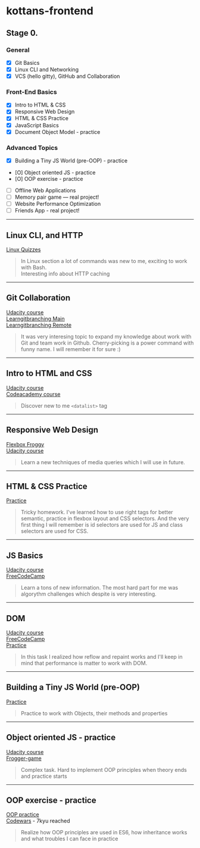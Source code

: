 # kottans-frontend
## Stage 0.

### General
- [X] Git Basics
- [X] Linux CLI and Networking
- [X] VCS (hello gitty), GitHub and Collaboration

### Front-End Basics
- [X] Intro to HTML & CSS
- [X] Responsive Web Design
- [X] HTML & CSS Practice
- [X] JavaScript Basics
- [X] Document Object Model - practice

### Advanced Topics
- [X] Building a Tiny JS World (pre-OOP) - practice
- [O] Object oriented JS - practice
- [O] OOP exercise - practice
- [ ] Offline Web Applications
- [ ] Memory pair game — real project!
- [ ] Website Performance Optimization
- [ ] Friends App - real project!

---

## Linux CLI, and HTTP 
[Linux Quizzes](task_linux_cli/Linux_quiz.png)
> In Linux section a lot of commands was new to me, exciting to work with Bash. \
> Interesting info about HTTP caching
---

## Git Collaboration
[Udacity course](task_git_collaboration/GitHub_Collaboration.jpg) \
[Learngitbranching Main](task_git_collaboration/learngitbranching_main.jpg) \
[Learngitbranching Remote](task_git_collaboration/learngitbranching_remote.jpg) 
> It was very interesing topic to expand my knowledge about work with Git and team work in Github. Cherry-picking is a power command with funny name. I will remember it for sure :)
---

## Intro to HTML and CSS
[Udacity course](task_html_css_intro/Intro_html_css_Udacity.png) \
[Codeacademy course](task_html_css_intro/HTML_Codeacademy.jpg) 
> Discover new to me `<datalist>` tag
---

## Responsive Web Design
[Flexbox Froggy](task_responsive_web_design/Flexbox_froggy.jpg) \
[Udacity course](task_responsive_web_design/Udacity_course.jpg) 
> Learn a new techniques of media queries which I will use in future.
---

## HTML & CSS Practice
[Practice](https://github.com/kasionio/html-css-popup) 
> Tricky homework. I've learned how to use right tags for better semantic, practice in flexbox layout and CSS selectors.
And the very first thing I will remember is id selectors are used for JS and class selectors are used for CSS.

---
## JS Basics
[Udacity course](task_js_basics/Udacity_course.jpg) \
[FreeCodeCamp](task_js_basics/freecodecamp_JS.png) 
> Learn a tons of new information. The most hard part for me was algorythm challenges which despite is very interesting. 

---
## DOM
[Udacity course](task_js_dom/DOM_Udacity.png) \
[FreeCodeCamp](task_js_dom/freecodecamp_Algorithm_Scripting_Challenges.jpg) \
[Practice](https://github.com/kasionio/js-dom) 
> In this task I realized how reflow and repaint works and I'll keep in mind that performance is matter to work with DOM.

---
## Building a Tiny JS World (pre-OOP)
[Practice](https://github.com/kasionio/frontend-2021-homeworks/tree/a-tiny-js-world/submissions/kasionio/a-tiny-JS-world/index.js) 
> Practice to work with Objects, their methods and properties

 ---
 ## Object oriented JS - practice
 [Udacity course](task_js_oop/OOP_Udacity.png) \
 [Frogger-game](https://github.com/kasionio/frontend-nanodegree-arcade-game/blob/frogger-game/js/app.js) 
 > Complex task. Hard to implement OOP principles when theory ends and practice starts 
 
 ---
 ## OOP exercise - practice
 [OOP practice](https://github.com/kasionio/a-tiny-JS-world/blob/gh-pages/index.js) \
 [Codewars](https://www.codewars.com/users/kasionio/stats) - 7kyu reached 
> Realize how OOP principles are used in ES6, how inheritance works and what troubles I can face in practice
